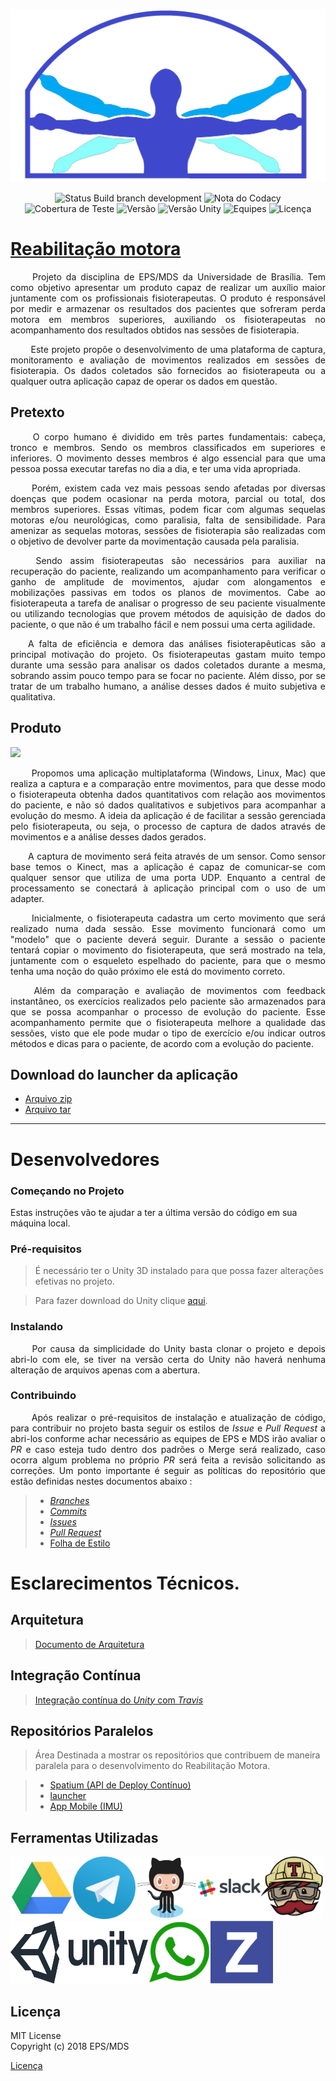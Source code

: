 ![](/docs/imagens/logo.png)

<p align="center">
  <img src="https://travis-ci.org/fga-gpp-mds/2018.1-Reabilitacao-Motora.svg?branch=development" alt="Status Build branch development"> <img src="https://api.codacy.com/project/badge/Grade/52bf6eb032ba4dc0b9a90ec01c915006" alt="Nota do Codacy"> <img src="https://img.shields.io/badge/coverage-64%25-orange.svg" alt="Cobertura de Teste"> <img src="https://img.shields.io/badge/version-0.7-green.svg" alt="Versão">
  <img src="https://img.shields.io/badge/Unity-2017.3.1f1-blue.svg" alt="Versão Unity"> <img src="https://img.shields.io/badge/EPS--MDS-2018.1-blue.svg" alt="Equipes"> <img src="https://img.shields.io/badge/license-MIT--License-blue.svg" alt="Licença">
</p>


# [Reabilitação motora](https://fga-gpp-mds.github.io/2018.1-Reabilitacao-Motora/)
<p align="justify">&emsp;&emsp; Projeto da disciplina de EPS/MDS da <a href"https://www.unb.br/"> Universidade de Brasília</a>. Tem como objetivo apresentar um produto capaz de realizar um auxílio maior juntamente com os profissionais fisioterapeutas. O produto é responsável por medir e armazenar os resultados dos pacientes que sofreram perda motora em membros superiores, auxiliando os fisioterapeutas no acompanhamento dos resultados obtidos nas sessões de fisioterapia. </p>
<p align="justify">&emsp;&emsp; Este projeto propõe o desenvolvimento de uma plataforma de captura, monitoramento e avaliação de movimentos realizados em sessões de fisioterapia. Os dados coletados são fornecidos ao fisioterapeuta ou a qualquer outra aplicação capaz de operar os dados em questão.</p>

## Pretexto

<p align="justify">&emsp;&emsp; O corpo humano é dividido em três partes fundamentais: cabeça, tronco e membros. Sendo os membros classificados em superiores e inferiores. O movimento desses membros é algo essencial para que uma pessoa possa executar tarefas no dia a dia, e ter uma vida apropriada.</p>

<p align="justify">&emsp;&emsp; Porém, existem cada vez mais pessoas sendo afetadas por diversas doenças que podem ocasionar na perda motora, parcial ou total, dos membros superiores. Essas vítimas, podem ficar com algumas sequelas motoras e/ou neurológicas, como paralisia, falta de sensibilidade. Para amenizar as sequelas motoras, sessões de fisioterapia são realizadas com o objetivo de devolver parte da movimentação causada pela paralisia.</p>


<p align="justify">&emsp;&emsp; Sendo assim fisioterapeutas são necessários para auxiliar na recuperação do paciente, realizando um acompanhamento para verificar o ganho de amplitude de movimentos, ajudar com alongamentos e mobilizações passivas em todos os planos de movimentos. Cabe ao fisioterapeuta a tarefa de analisar o progresso de seu paciente visualmente ou utilizando tecnologias que provem métodos de aquisição de dados do paciente, o que não é um trabalho fácil e nem possui uma certa agilidade.</p>


<p align="justify">&emsp;&emsp;A falta de eficiência e demora das análises fisioterapêuticas são a principal motivação do projeto. Os fisioterapeutas gastam muito tempo durante uma sessão para analisar os dados coletados durante a mesma, sobrando assim pouco tempo para se focar no paciente. Além disso, por se tratar de um trabalho humano, a análise desses dados é muito subjetiva e qualitativa.</p>


## Produto
![](https://raw.githubusercontent.com/fga-gpp-mds/2018.1-Reabilitacao-Motora/Readme/docs/imagens/readme/Produto.png)
<p align="justify">&emsp;&emsp; Propomos uma aplicação multiplataforma (<a href"http://ec2-54-233-228-194.sa-east-1.compute.amazonaws.com:3000/file_objects/732/windows.zip">Windows</a>, <a href"/file_objects/733/linux.zip">Linux</a>, <a href"http://ec2-54-233-228-194.sa-east-1.compute.amazonaws.com:3000/file_objects/734/mac.zip">Mac</a>) que realiza a captura e a comparação entre movimentos, para que desse modo o fisioterapeuta obtenha dados quantitativos com relação aos movimentos do paciente, e não só dados qualitativos e subjetivos para acompanhar a evolução do mesmo. A ideia da aplicação é de facilitar a sessão gerenciada pelo fisioterapeuta, ou seja, o processo de captura de dados através de movimentos e a análise desses dados gerados.</p>

<p align="justify">&emsp;&emsp;A captura de movimento será feita através de um sensor. Como sensor base temos o Kinect, mas a aplicação é capaz de comunicar-se com qualquer sensor que utiliza de uma porta UDP. Enquanto a central de processamento se conectará à aplicação principal com o uso de um adapter.</p>

<p align="justify">&emsp;&emsp; Inicialmente, o fisioterapeuta cadastra um certo movimento que será realizado numa dada sessão. Esse movimento funcionará como um "modelo" que o paciente deverá seguir. Durante a sessão o paciente tentará copiar o movimento do fisioterapeuta, que será mostrado na tela, juntamente com o esqueleto espelhado do paciente, para que o mesmo tenha uma noção do quão próximo ele está do movimento correto.</p>

<p align="justify">&emsp;&emsp; Além da comparação e avaliação de movimentos com feedback instantâneo, os exercícios realizados pelo paciente são armazenados para que se possa acompanhar o processo de evolução do paciente. Esse acompanhamento permite que o fisioterapeuta melhore a qualidade das sessões, visto que ele pode mudar o tipo de exercício e/ou indicar outros métodos e dicas para o paciente, de acordo com a evolução do paciente.</p>


## Download do launcher da aplicação
- [Arquivo zip](https://github.com/arthurbdiniz/Launcher/raw/master/build/distributions/launcher.zip)
- [Arquivo tar](https://github.com/arthurbdiniz/Launcher/raw/master/build/distributions/launcher.tar)

---

# Desenvolvedores

### Começando no Projeto

Estas instruções vão te ajudar a ter a última versão do código em sua máquina local.

### Pré-requisitos

> É necessário ter o Unity 3D instalado para que possa fazer alterações efetivas no projeto.

> Para fazer download do Unity clique [aqui](https://store.unity.com/).

### Instalando

<p align="justify">&emsp;&emsp; Por causa da simplicidade do Unity basta <a href"https://github.com/fga-gpp-mds/2018.1-Reabilitacao-Motora.git"> clonar </a> o projeto e depois abri-lo com ele, se tiver na versão certa do Unity não haverá nenhuma alteração de arquivos apenas com a abertura.</p>

### Contribuindo
<p align="justify">&emsp;&emsp; Após realizar o pré-requisitos de instalação e atualização de código, para contribuir no projeto basta seguir os estilos de <i>Issue</i> e <i>Pull Request</i> a abri-los conforme achar necessário as equipes de EPS e MDS irão avaliar o <i>PR</i> e caso esteja tudo dentro dos padrões o Merge será realizado, caso ocorra algum problema no próprio <i>PR</i> será feita a revisão solicitando as correções. Um ponto importante é seguir as políticas do repositório que estão definidas nestes documentos abaixo : </p>

> - [_Branches_](https://github.com/fga-gpp-mds/2018.1-Reabilitacao-Motora/blob/development/docs/policies/branches.md)
> - [_Commits_](https://github.com/fga-gpp-mds/2018.1-Reabilitacao-Motora/blob/development/docs/policies/commits.md)
> - [_Issues_](https://github.com/fga-gpp-mds/2018.1-Reabilitacao-Motora/blob/development/docs/policies/issue.md)
> - [_Pull Request_](https://github.com/fga-gpp-mds/2018.1-Reabilitacao-Motora/blob/development/docs/policies/pull_request.md)
> - [Folha de Estilo](https://github.com/fga-gpp-mds/2018.1-Reabilitacao-Motora/blob/development/docs/policies/style_sheet.md)


# Esclarecimentos Técnicos.

## Arquitetura
> [Documento de Arquitetura](https://github.com/fga-gpp-mds/2018.1-Reabilitacao-Motora/blob/master/docs/wiki/Documento-de-Arquitetura.md)

## Integração Contínua
<!-- ![](IMAGEM DO CI) -->
> [Integração contínua do _Unity_ com _Travis_]()

## Repositórios Paralelos
> Área Destinada a mostrar os repositórios que contribuem de maneira paralela para o desenvolvimento do Reabilitação Motora.

> - [Spatium (API de Deploy Contínuo)](https://github.com/fga-gpp-mds/2018.1-Reabilitacao-Motora-Spatium-API)
> - [launcher](https://github.com/fga-gpp-mds/2018.1-Reabilitacao-Motora-Launcher)
> - [App Mobile (IMU)](https://github.com/fga-gpp-mds/2018.1-Reabilitacao-Motora-UDP-App-Android)

## Ferramentas Utilizadas
<img src="docs/imagens/readme/drive.png" width="100" height="100" title="Google Drive"><img src="docs/imagens/readme/telegram.png" width="100" height="100" title="Telegram"><img src="docs/imagens/readme/git.png" width="100" height="100" title="GitHub"><img src="docs/imagens/readme/slack.png" width="100" height="100" title="Slack"><img src="docs/imagens/readme/Travis.png" width="100" height="100" title="Travis"><img src="docs/imagens/readme/Unity.png" width="220" height="100" title="Unity"><img src="docs/imagens/readme/wpp.png" width="100" height="100" title="WhatsApp"><img src="docs/imagens/readme/zenhub.png" width="100" height="100" title="ZenHub">

## Licença

MIT License </br>
Copyright (c) 2018 EPS/MDS

[Licença](https://github.com/fga-gpp-mds/2018.1-Reabilitacao-Motora/blob/master/LICENSE)
